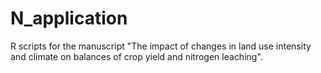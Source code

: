 # N_application
R scripts for the manuscript "The impact of changes in land use intensity and climate on balances of crop yield and nitrogen leaching".
